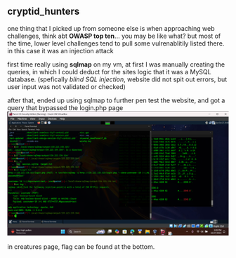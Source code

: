 ## cryptid_hunters ##

one thing that I picked up from someone else is when approaching web challenges, think abt __OWASP top ten__... you may be like what? but most of the time, lower level challenges tend to pull some vulrenablitily listed there. in this case it was an injection attack<br>

first time really using __sqlmap__ on my vm, at first I was manually creating the queries, in which I could deduct for the sites logic that it was a MySQL database. (spefically *blind SQL injection*, website did not spit out errors, but user input was not validated or checked)<br>

after that, ended up using sqlmap to further pen test the website, and got a query that bypassed the login.php page <br>
![alt text](nicc_spooky_cryptid_huntersqlmap.png)<br>

in creatures page, flag can be found at the bottom.
